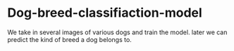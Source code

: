 # Dog-breed-classifiaction-model
We take in several images of various dogs and train the model. later we can predict the kind of breed a dog belongs to.
